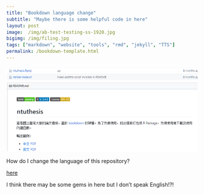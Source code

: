 ```yaml
---
title: "Bookdown language change"
subtitle: "Maybe there is some helpful code in here"
layout: post
image:  /img/ab-test-testing-ss-1920.jpg
bigimg: /img/filing.jpg
tags: ["markdown", "website", "tools", "rmd", "jekyll", "TTS"]
permalink: /bookdown-template.html
---
```


![1561590863143](../img/chinese-bookdown.png)

How do I change the language of this repository?

[here](https://github.com/davan690/ntuthesis)

I think there may be some gems in here but I don’t speak English!?!

